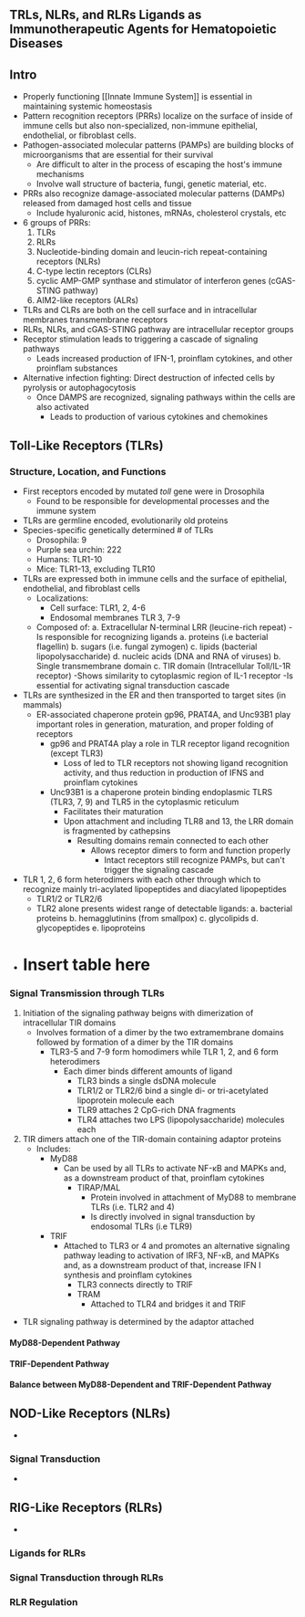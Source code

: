 ## TRLs, NLRs, and RLRs Ligands as Immunotherapeutic Agents for Hematopoietic Diseases

## Intro
- Properly functioning [[Innate Immune System]] is essential in maintaining systemic homeostasis
- Pattern recognition receptors (PRRs) localize on the surface of inside of immune cells but also non-specialized, non-immune epithelial, endothelial, or fibroblast cells. 
- Pathogen-associated molecular patterns (PAMPs) are building blocks of microorganisms that are essential for their survival
	- Are difficult to alter in the process of escaping the host's immune mechanisms
	- Involve wall structure of bacteria, fungi, genetic material, etc.
- PRRs also recognize damage-associated molecular patterns (DAMPs) released from damaged host cells and tissue
	- Include hyaluronic acid, histones, mRNAs, cholesterol crystals, etc
- 6 groups of PRRs:
	1. TLRs
	2. RLRs
	3. Nucleotide-binding domain and leucin-rich repeat-containing receptors (NLRs)
	4. C-type lectin receptors (CLRs)
	5. cyclic AMP-GMP synthase and stimulator of interferon genes (cGAS-STING pathway)
	6. AIM2-like receptors (ALRs)
- TLRs and CLRs are both on the cell surface and in intracellular membranes transmembrane receptors
- RLRs, NLRs, and cGAS-STING pathway are intracellular receptor groups
- Receptor stimulation leads to triggering a cascade of signaling pathways
	- Leads increased production of IFN-1, proinflam cytokines, and other proinflam substances
- Alternative infection fighting: Direct destruction of infected cells by pyrolysis or autophagocytosis
	- Once DAMPS are recognized, signaling pathways within the cells are also activated
		- Leads to production of various cytokines and chemokines
## Toll-Like Receptors (TLRs)
### Structure, Location, and Functions
- First receptors encoded by mutated *toll* gene were in Drosophila
	- Found to be responsible for developmental processes and the immune system
- TLRs are germline encoded, evolutionarily old proteins
- Species-specific genetically determined # of TLRs
	- Drosophila: 9
	- Purple sea urchin: 222
	- Humans: TLR1-10
	- Mice: TLR1-13, excluding TLR10
- TLRs are expressed both in immune cells and the surface of epithelial, endothelial, and fibroblast cells
	- Localizations:
		- Cell surface: TLR1, 2, 4-6
		- Endosomal membranes TLR 3, 7-9
	- Composed of: 
		a. Extracellular N-terminal LRR (leucine-rich repeat)
			-Is responsible for recognizing ligands
				a. proteins (i.e bacterial flagellin)
				b. sugars (i.e. fungal zymogen)
				c. lipids (bacterial lipopolysaccharide)
				d. nucleic acids (DNA and RNA of viruses)
		b. Single transmembrane domain
		c. TIR domain (Intracellular Toll/IL-1R receptor)
			-Shows similarity to cytoplasmic region of IL-1 receptor
			-Is essential for activating signal transduction cascade 
- TLRs are synthesized in the ER and then transported to target sites (in mammals)
	- ER-associated chaperone protein gp96, PRAT4A, and Unc93B1 play important roles in generation, maturation, and proper folding of receptors
		- gp96 and PRAT4A play a role in TLR receptor ligand recognition (except TLR3)
			- Loss of led to TLR receptors not showing ligand recognition activity, and thus reduction in production of IFNS and proinflam cytokines
		-  Unc93B1 is a chaperone protein binding endoplasmic TLRS (TLR3, 7, 9) and TLR5 in the cytoplasmic reticulum
			- Facilitates their maturation
			- Upon attachment and including TLR8 and 13, the LRR domain is fragmented by cathepsins
				- Resulting domains remain connected to each other
					- Allows receptor dimers to form and function properly
						- Intact receptors still recognize PAMPs, but can't trigger the signaling cascade
- TLR 1, 2, 6 form heterodimers with each other through which to recognize mainly tri-acylated lipopeptides and diacylated lipopeptides
	- TLR1/2 or TLR2/6
	- TLR2 alone presents widest range of detectable ligands:
		a. bacterial proteins
		b. hemagglutinins (from smallpox)
		c. glycolipids
		d. glycopeptides
		e. lipoproteins
- # Insert table here
### Signal Transmission through TLRs
1. Initiation of the signaling pathway beigns with dimerization of intracellular TIR domains
	- Involves formation of a dimer by the two extramembrane domains followed by formation of a dimer by the TIR domains
		- TLR3-5 and 7-9 form homodimers while TLR 1, 2, and 6 form heterodimers
			- Each dimer binds different amounts of ligand
				- TLR3 binds a single dsDNA molecule
				-  TLR1/2 or TLR2/6 bind a single di- or tri-acetylated lipoprotein molecule each
				- TLR9 attaches 2 CpG-rich DNA fragments
				- TLR4 attaches two LPS (lipopolysaccharide) molecules each
2. TIR dimers attach one of the TIR-domain containing adaptor proteins
	- Includes: 
		- MyD88
			- Can be used by all TLRs to activate NF-κB and MAPKs and, as a downstream product of that, proinflam cytokines
				-  TIRAP/MAL
					- Protein involved in attachment of MyD88 to membrane TLRs (i.e. TLR2 and 4)
					- Is directly involved in signal transduction by endosomal TLRs (i.e TLR9)
		- TRIF
			- Attached to TLR3 or 4 and promotes an alternative signaling pathway leading to activation of IRF3, NF-κB, and MAPKs and, as a downstream product of that, increase IFN I synthesis and proinflam cytokines
				- TLR3 connects directly to TRIF
				- TRAM
					- Attached to TLR4 and bridges it and TRIF
- TLR signaling pathway is determined by the adaptor attached
#### MyD88-Dependent Pathway
#### TRIF-Dependent Pathway
#### Balance between MyD88-Dependent and TRIF-Dependent Pathway

## NOD-Like Receptors (NLRs)
- 
### Signal Transduction
- 
## RIG-Like Receptors (RLRs)
- 
### Ligands for RLRs
### Signal Transduction through RLRs
### RLR Regulation

